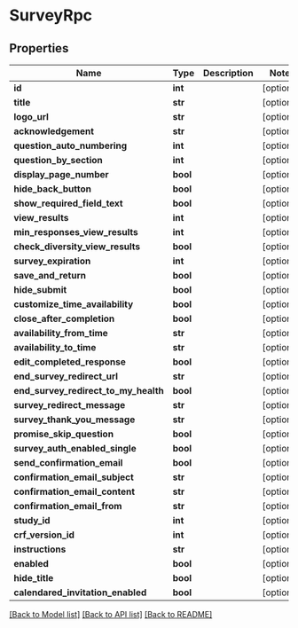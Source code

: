 # SurveyRpc

## Properties
Name | Type | Description | Notes
------------ | ------------- | ------------- | -------------
**id** | **int** |  | [optional] 
**title** | **str** |  | [optional] 
**logo_url** | **str** |  | [optional] 
**acknowledgement** | **str** |  | [optional] 
**question_auto_numbering** | **int** |  | [optional] 
**question_by_section** | **int** |  | [optional] 
**display_page_number** | **bool** |  | [optional] 
**hide_back_button** | **bool** |  | [optional] 
**show_required_field_text** | **bool** |  | [optional] 
**view_results** | **int** |  | [optional] 
**min_responses_view_results** | **int** |  | [optional] 
**check_diversity_view_results** | **bool** |  | [optional] 
**survey_expiration** | **int** |  | [optional] 
**save_and_return** | **bool** |  | [optional] 
**hide_submit** | **bool** |  | [optional] 
**customize_time_availability** | **bool** |  | [optional] 
**close_after_completion** | **bool** |  | [optional] 
**availability_from_time** | **str** |  | [optional] 
**availability_to_time** | **str** |  | [optional] 
**edit_completed_response** | **bool** |  | [optional] 
**end_survey_redirect_url** | **str** |  | [optional] 
**end_survey_redirect_to_my_health** | **bool** |  | [optional] 
**survey_redirect_message** | **str** |  | [optional] 
**survey_thank_you_message** | **str** |  | [optional] 
**promise_skip_question** | **bool** |  | [optional] 
**survey_auth_enabled_single** | **bool** |  | [optional] 
**send_confirmation_email** | **bool** |  | [optional] 
**confirmation_email_subject** | **str** |  | [optional] 
**confirmation_email_content** | **str** |  | [optional] 
**confirmation_email_from** | **str** |  | [optional] 
**study_id** | **int** |  | [optional] 
**crf_version_id** | **int** |  | [optional] 
**instructions** | **str** |  | [optional] 
**enabled** | **bool** |  | [optional] 
**hide_title** | **bool** |  | [optional] 
**calendared_invitation_enabled** | **bool** |  | [optional] 

[[Back to Model list]](../README.md#documentation-for-models) [[Back to API list]](../README.md#documentation-for-api-endpoints) [[Back to README]](../README.md)


